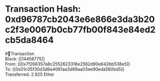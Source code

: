 
Transaction Hash: 0xd96787cb2043e6e866e3da3b20c2f3e0067b0cb77fb00f843e84ed2cb5da8464
====================================================================================
  
#💸Transaction  
Block: [[14456775]]  
From: [[0x7f268357a8c2552623316e2562d90e642bb538e5]]  
To: [[0x01c05f30d3d6e4081aa3d69aa03ee90eda560bd5]]  
Transferred: 2.925 Ether